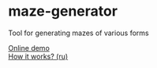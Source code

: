 # maze-generator
Tool for generating mazes of various forms

[Online demo](http://zhukovsd.github.io/maze-generator/)<br/>
[How it works? (ru)](https://github.com/zhukovsd/maze-generator/wiki/How-it-works-(ru))